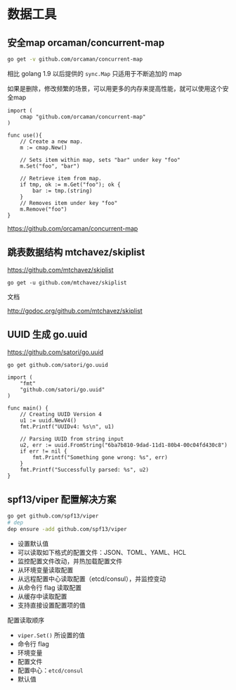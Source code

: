 # 数据工具

## 安全map orcaman/concurrent-map

```sh
go get -v github.com/orcaman/concurrent-map
```

相比 golang 1.9 以后提供的 `sync.Map` 只适用于不断追加的 map

如果是删除，修改频繁的场景，可以用更多的内存来提高性能，就可以使用这个安全map

```golang
import (
	cmap "github.com/orcaman/concurrent-map"
)

func use(){
    // Create a new map.
	m := cmap.New()

	// Sets item within map, sets "bar" under key "foo"
	m.Set("foo", "bar")

	// Retrieve item from map.
	if tmp, ok := m.Get("foo"); ok {
		bar := tmp.(string)
	}
	// Removes item under key "foo"
	m.Remove("foo")
}

```

https://github.com/orcaman/concurrent-map

## 跳表数据结构 mtchavez/skiplist

https://github.com/mtchavez/skiplist

```golang
go get -u github.com/mtchavez/skiplist
```

文档

http://godoc.org/github.com/mtchavez/skiplist


## UUID 生成 go.uuid

https://github.com/satori/go.uuid

```sh
go get github.com/satori/go.uuid
```

```golang
import (
    "fmt"
    "github.com/satori/go.uuid"
)

func main() {
    // Creating UUID Version 4
    u1 := uuid.NewV4()
    fmt.Printf("UUIDv4: %s\n", u1)

    // Parsing UUID from string input
    u2, err := uuid.FromString("6ba7b810-9dad-11d1-80b4-00c04fd430c8")
    if err != nil {
        fmt.Printf("Something gone wrong: %s", err)
    }
    fmt.Printf("Successfully parsed: %s", u2)
}
```

## spf13/viper 配置解决方案

```sh
go get github.com/spf13/viper
# dep
dep ensure -add github.com/spf13/viper
```

- 设置默认值
- 可以读取如下格式的配置文件：JSON、TOML、YAML、HCL
- 监控配置文件改动，并热加载配置文件
- 从环境变量读取配置
- 从远程配置中心读取配置（etcd/consul），并监控变动
- 从命令行 flag 读取配置
- 从缓存中读取配置
- 支持直接设置配置项的值

配置读取顺序

- `viper.Set()` 所设置的值
- 命令行 flag
- 环境变量
- 配置文件
- 配置中心：`etcd/consul`
- 默认值
